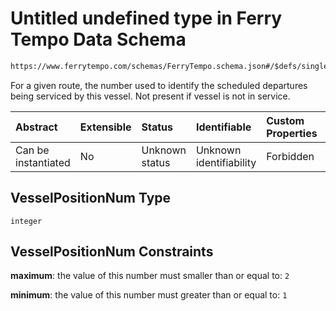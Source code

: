 # Untitled undefined type in Ferry Tempo Data Schema

```txt
https://www.ferrytempo.com/schemas/FerryTempo.schema.json#/$defs/singleBoatData/properties/VesselPositionNum
```

For a given route, the number used to identify the scheduled departures being serviced by this vessel. Not present if vessel is not in service.

| Abstract            | Extensible | Status         | Identifiable            | Custom Properties | Additional Properties | Access Restrictions | Defined In                                                                           |
| :------------------ | :--------- | :------------- | :---------------------- | :---------------- | :-------------------- | :------------------ | :----------------------------------------------------------------------------------- |
| Can be instantiated | No         | Unknown status | Unknown identifiability | Forbidden         | Allowed               | none                | [FerryTempo.schema.json\*](../schemas/FerryTempo.schema.json "open original schema") |

## VesselPositionNum Type

`integer`

## VesselPositionNum Constraints

**maximum**: the value of this number must smaller than or equal to: `2`

**minimum**: the value of this number must greater than or equal to: `1`

